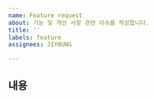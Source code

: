 ```yaml
---
name: Feature request
about: 기능 및 개선 사항 관련 이슈를 작성합니다.
title: ''
labels: feature
assignees: JIY0UNG

---
```


## 내용
